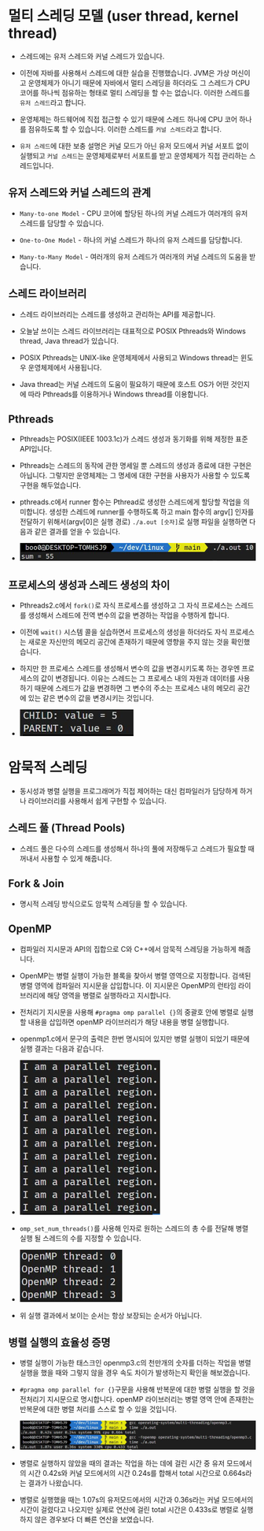 # 멀티 스레딩 모델 (user thread, kernel thread)

- 스레드에는 유저 스레드와 커널 스레드가 있습니다.

- 이전에 자바를 사용해서 스레드에 대한 실습을 진행했습니다. JVM은 가상 머신이고 운영체제가 아니기 때문에 자바에서 멀티 스레딩을 하더라도 그 스레드가 CPU 코어를 하나씩 점유하는 형태로 멀티 스레딩을 할 수는 없습니다. 이러한 스레드를 `유저 스레드`라고 합니다.

- 운영체제는 하드웨어에 직접 접근할 수 있기 때문에 스레드 하나에 CPU 코어 하나를 점유하도록 할 수 있습니다. 이러한 스레드를 `커널 스레드`라고 합니다.

- `유저 스레드`에 대한 보충 설명은 커널 모드가 아닌 유저 모드에서 커널 서포트 없이 실행되고 `커널 스레드`는 운영체제로부터 서포트를 받고 운영체제가 직접 관리하는 스레드입니다.

## 유저 스레드와 커널 스레드의 관계

- `Many-to-one Model` - CPU 코어에 할당된 하나의 커널 스레드가 여러개의 유저 스레드를 담당할 수 있습니다.

- `One-to-One Model` - 하나의 커널 스레드가 하나의 유저 스레드를 담당합니다.

- `Many-to-Many Model` - 여러개의 유저 스레드가 여러개의 커널 스레드의 도움을 받습니다.

## 스레드 라이브러리

- 스레드 라이브러리는 스레드를 생성하고 관리하는 API를 제공합니다.

- 오늘날 쓰이는 스레드 라이브러리는 대표적으로 POSIX Pthreads와 Windows thread, Java thread가 있습니다.

- POSIX Pthreads는 UNIX-like 운영체제에서 사용되고 Windows thread는 윈도우 운영체제에서 사용됩니다.

- Java thread는 커널 스레드의 도움이 필요하기 때문에 호스트 OS가 어떤 것인지에 따라 Pthreads를 이용하거나 Windows thread를 이용합니다.

## Pthreads

- Pthreads는 POSIX(IEEE 1003.1c)가 스레드 생성과 동기화를 위해 제정한 표준 API입니다.

- Pthreads는 스레드의 동작에 관한 명세일 뿐 스레드의 생성과 종료에 대한 구현은 아닙니다. 그렇지만 운영체제는 그 명세에 대한 구현을 사용자가 사용할 수 있도록 구현을 해두었습니다.

- pthreads.c에서 runner 함수는 Pthread로 생성한 스레드에게 할당할 작업을 의미합니다. 생성한 스레드에 runner를 수행하도록 하고 main 함수의 argv[] 인자를 전달하기 위해서(argv[0]은 실행 경로) `./a.out [숫자]`로 실행 파일을 실행하면 다음과 같은 결과를 얻을 수 있습니다.

- ![image](../img/pthread1.JPG)

## 프로세스의 생성과 스레드 생성의 차이

- Pthreads2.c에서 `fork()`로 자식 프로세스를 생성하고 그 자식 프로세스는 스레드를 생성해서 스레드에 전역 변수의 값을 변경하는 작업을 수행하게 합니다.

- 이전에 `wait()` 시스템 콜을 실습하면서 프로세스의 생성을 하더라도 자식 프로세스는 새로운 자신만의 메모리 공간에 존재하기 때문에 영향을 주지 않는 것을 확인했습니다.

- 하지만 한 프로세스 스레드를 생성해서 변수의 값을 변경시키도록 하는 경우엔 프로세스의 값이 변경됩니다. 이유는 스레드는 그 프로세스 내의 자원과 데이터를 사용하기 때문에 스레드가 값을 변경하면 그 변수의 주소는 프로세스 내의 메모리 공간에 있는 같은 변수의 값을 변경시키는 것입니다.

- ![image](../img/pthread2.JPG)

# 암묵적 스레딩

- 동시성과 병렬 실행을 프로그래머가 직접 제어하는 대신 컴파일러가 담당하게 하거나 라이브러리를 사용해서 쉽게 구현할 수 있습니다.

## 스레드 풀 (Thread Pools)

- 스레드 풀은 다수의 스레드를 생성해서 하나의 풀에 저장해두고 스레드가 필요할 때 꺼내서 사용할 수 있게 해줍니다.

## Fork & Join

- 명시적 스레딩 방식으로도 암묵적 스레딩을 할 수 있습니다.

## OpenMP

- 컴파일러 지시문과 API의 집합으로 C와 C++에서 암묵적 스레딩을 가능하게 해줍니다.

- OpenMP는 병렬 실행이 가능한 블록을 찾아서 병렬 영역으로 지정합니다. 검색된 병렬 영역에 컴파일러 지시문을 삽입합니다. 이 지시문은 OpenMP의 런타임 라이브러리에 해당 영역을 병렬로 실행하라고 지시합니다.

- 전처리기 지시문을 사용해 `#pragma omp parallel {}`의 중괄호 안에 병렬로 실행할 내용을 삽입하면 openMP 라이브러리가 해당 내용을 병렬 실행합니다.

- openmp1.c에서 문구의 출력은 한번 명시되어 있지만 병렬 실행이 되었기 때문에 실행 결과는 다음과 같습니다.

- ![image](../img/omp_parallel1.JPG)

- `omp_set_num_threads()`를 사용해 인자로 원하는 스레드의 총 수를 전달해 병렬 실행 될 스레드의 수를 지정할 수 있습니다.

- ![image](../img/omp_parallel2.JPG)

- 위 실행 결과에서 보이는 순서는 항상 보장되는 순서가 아닙니다.

## 병렬 실행의 효율성 증명

- 병렬 실행이 가능한 태스크인 openmp3.c의 천만개의 숫자를 더하는 작업을 병렬 실행을 했을 때와 그렇지 않을 경우 속도 차이가 발생하는지 확인을 해보겠습니다.

- `#pragma omp parallel for {}`구문을 사용해 반복문에 대한 병렬 실행을 할 것을 전처리기 지시문으로 명시합니다. openMP 라이브러리는 병렬 영역 안에 존재한는 반복문에 대한 병렬 처리를 스스로 할 수 있을 것입니다.

- ![image](../img/omp_parallel3.JPG)

- 병렬로 실행하지 않았을 때의 결과는 작업을 하는 데에 걸린 시간 중 유저 모드에서의 시간 0.42s와 커널 모드에서의 시간 0.24s를 합해서 total 시간으로 0.664s라는 결과가 나왔습니다.

- 병렬로 실행했을 때는 1.07s의 유저모드에서의 시간과 0.36s라는 커널 모드에서의 시간이 걸렸다고 나오지만 실제로 연산에 걸린 total 시간은 0.433s로 병렬로 실행하지 않은 경우보다 더 빠른 연산을 보였습니다. 
